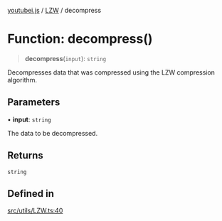 [youtubei.js](../../../README.md) / [LZW](../README.md) / decompress

# Function: decompress()

> **decompress**(`input`): `string`

Decompresses data that was compressed using the LZW compression algorithm.

## Parameters

• **input**: `string`

The data to be decompressed.

## Returns

`string`

## Defined in

[src/utils/LZW.ts:40](https://github.com/LuanRT/YouTube.js/blob/eb21af33db708f0355f4fb15881f5d4fabc7b06c/src/utils/LZW.ts#L40)

